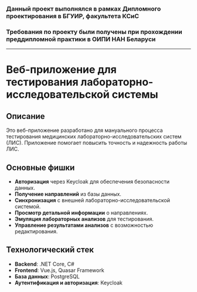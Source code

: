 ### Данный проект выполнялся в рамках Дипломного проектирования в БГУИР, факультета КСиС
### Требования по проекту были получены при прохождении преддипломной практики в ОИПИ НАН Беларуси

---

# Веб-приложение для тестирования лабораторно-исследовательской системы

## Описание
Это веб-приложение разработано для мануального процесса тестирования медицинских лабораторно-исследовательских систем (ЛИС). Приложение помогает повысить точность и надежность работы ЛИС.

## Основные фишки
- **Авторизация** через Keycloak для обеспечения безопасности данных.
- **Получение направлений** из базы данных.
- **Синхронизация** с внешней лабораторно-исследовательской системой.
- **Просмотр детальной информации** о направлениях.
- **Эмуляция лабораторных анализов** для тестирования.
- **Управление результатами анализов** с возможностью редактирования.

## Технологический стек
- **Backend**: .NET Core, C#
- **Frontend**: Vue.js, Quasar Framework
- **База данных**: PostgreSQL
- **Аутентификация и авторизация**: Keycloak
